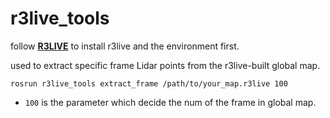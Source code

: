# r3live_tools

follow [**R3LIVE**](https://github.com/hku-mars/r3live) to install r3live and the environment first.

used to extract specific frame Lidar points from the r3live-built global map.

`rosrun r3live_tools extract_frame /path/to/your_map.r3live 100`

* `100` is the parameter which decide the num of the frame in global map.
